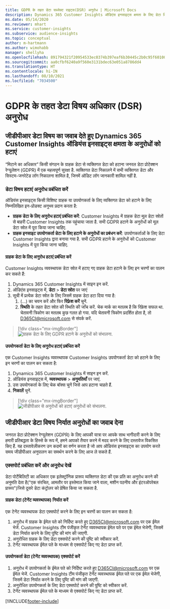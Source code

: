 ```yaml
---
title: GDPR के तहत डेटा सब्जेक्ट राइट्स(DSR) अनुरोध | Microsoft Docs
description: Dynamics 365 Customer Insights ऑडिएंस इनसाइट्स क्षमता के लिए डेटा विषय अनुरोधों का जवाब दें.
ms.date: 05/14/2020
ms.reviewer: mhart
ms.service: customer-insights
ms.subservice: audience-insights
ms.topic: conceptual
author: m-hartmann
ms.author: wimohabb
manager: shellyha
ms.openlocfilehash: 891794321f20954533ec0374b397eaf6b30445c2b0c95f601009912b3c3950a7
ms.sourcegitcommit: aa0cfbf6240a9f560e3131bdec63e051a8786dd4
ms.translationtype: HT
ms.contentlocale: hi-IN
ms.lasthandoff: 08/10/2021
ms.locfileid: "7034500"
---
```

# <a name="data-subject-rights-dsr-requests-under-gdpr"></a>GDPR के तहत डेटा विषय अधिकार (DSR) अनुरोध

## <a name="responding-to-gdpr-data-subject-delete-requests-for-dynamics-365-customer-insights-audience-insights-capability"></a>जीडीपीआर डेटा विषय का जवाब देते हुए Dynamics 365 Customer Insights ऑडियंस इनसाइट्स क्षमता के अनुरोधों को हटाएं

“मिटाने का अधिकार” किसी संगठन के ग्राहक डेटा से व्यक्तिगत डेटा को हटाना जनरल डेटा प्रोटेक्शन रेग्यूलेशन (GDPR) में एक महत्वपूर्ण सुरक्षा है. व्यक्तिगत डेटा निकालने में सभी व्यक्तिगत डेटा और सिस्टम-जनरेटेड लॉग निकालना शामिल है, जिनमें ऑडिट लॉग जानकारी शामिल नहीं है.

### <a name="manage-data-subject-delete-requests"></a>डेटा विषय हटाएं अनुरोध प्रबंधित करें

ऑडियंस इनसाइट्स किसी विशिष्ट ग्राहक या उपयोगकर्ता के लिए व्यक्तिगत डेटा को हटाने के लिए निम्नलिखित इन-प्रोडक्ट अनुभव प्रदान करता है:

- **ग्राहक डेटा के लिए अनुरोध हटाएं प्रबंधित करें**: Customer Insights में ग्राहक डेटा मूल डेटा स्रोतों से बाहरी Customer Insights तक पहुंचाया जाता है. सभी GDPR हटाने के अनुरोधों को मूल डेटा स्रोत में पूरा किया जाना चाहिए.
- **ग्राहक इनसाइट उपयोगकर्ता डेटा के लिए हटाने के अनुरोधों का प्रबंधन करें**: उपयोगकर्ताओं के लिए डेटा Customer Insights द्वारा बनाया गया है. सभी GDPR हटाने के अनुरोधों को Customer Insights में पूरा किया जाना चाहिए.

#### <a name="manage-delete-requests-for-customer-data"></a>ग्राहक डेटा के लिए अनुरोध हटाएं प्रबंधित करें

Customer Insights व्यवस्थापक डेटा स्रोत में हटाए गए ग्राहक डेटा हटाने के लिए इन चरणों का पालन कर सकते हैं:

1. Dynamics 365 Customer Insights में साइन इन करें.
2. ऑडिएंस इनसाइट्स में, **डेटा** > **डेटा स्रोत** पर जाएं
3. सूची में प्रत्येक डेटा स्रोत के लिए जिसमें ग्राहक डेटा हटा दिया गया है:
   1. (...) का चयन करें और फिर **रिफ़्रेश करें** चुनें.
   2. **स्थिति** के तहत डेटा स्रोत की स्थिति की जाँच करें. चेक मार्क का मतलब है कि रिफ्रेश सफल था. चेतावनी त्रिकोण का मतलब कुछ गलत हो गया. यदि चेतावनी त्रिकोण प्रदर्शित होता है, तो D365CI@microsoft.com से संपर्क करें.

> [!div class="mx-imgBorder"]
> ![ग्राहक डेटा के लिए GDPR हटाने के अनुरोधों को संभालना.](media/gdpr-data-sources.png "ग्राहक डेटा के लिए GDPR हटाने के अनुरोधों को संभालना")

#### <a name="manage-delete-requests-for-user-data"></a>उपयोगकर्ता डेटा के लिए अनुरोध हटाएं प्रबंधित करें

एक Customer Insights व्यवस्थापक Customer Insights उपयोगकर्ता डेटा को हटाने के लिए इन चरणों का पालन कर सकता है:

1. Dynamics 365 Customer Insights में साइन इन करें.
2. ऑडियंस इनसाइट्स में, **व्यवस्थापक** > **अनुमतियाँ** पर जाएं.
3. उस उपयोगकर्ता के लिए चेक बॉक्स चुनें जिसे आप हटाना चाहते हैं.
4. **निकालें** चुनें.

> [!div class="mx-imgBorder"]
> ![जीडीपीआर से अनुरोधों को हटाएं अनुरोधों को संभालना.](media/gdpr-permissions.png "जीडीपीआर को उपयोगकर्ता डेटा के लिए हटाने के अनुरोधों को संभालना")

## <a name="responding-to-gdpr-data-subject-export-requests"></a>जीडीपीआर डेटा विषय निर्यात अनुरोधों का जवाब देना

जनरल डेटा प्रोटेक्शन रेग्यूलेशन (GDPR) के लिए आपकी यात्रा पर आपके साथ भागीदारी करने के लिए हमारी प्रतिबद्धता के हिस्से के रूप में, हमने आपको तैयार करने में मदद करने के लिए दस्तावेज विकसित किए हैं. यह दस्तावेज़ीकरण उन कदमों का वर्णन करता है जो आप ऑडियंस इनसाइट्स का उपयोग करते समय जीडीपीआर अनुपालन का समर्थन करने के लिए आज ले सकते हैं.

### <a name="manage-export-and-view-requests"></a>एक्सपोर्ट प्रबंधित करें और अनुरोध देखें

डेटा पोर्टेबिलिटी का अधिकार एक इलेक्ट्रॉनिक प्रारूप व्यक्तिगत डेटा की एक प्रति का अनुरोध करने की अनुमति देता है("एक संरचित, आमतौर पर इस्तेमाल किया जाने वाला, मशीन पठनीय और इंटरऑपरेबल प्रारूप")जिसे दूसरे डेटा कंट्रोलर को प्रेषित किया जा सकता है.

#### <a name="export-customer-data-tenant-admin"></a>ग्राहक डेटा (टेनेंट व्यवस्थापक) निर्यात करें

एक टेनेंट व्यवस्थापक डेटा एक्सपोर्ट करने के लिए इन चरणों का पालन कर सकता है:

1. अनुरोध में ग्राहक के ईमेल पते को निर्दिष्ट करते हुए D365CI@microsoft.com पर एक ईमेल भेजें. Customer Insights टीम पंजीकृत टेनेंट व्यवस्थापक ईमेल पते पर एक ईमेल भेजेगी, जिसमें डेटा निर्यात करने के लिए पुष्टि की मांग की जाएगी.
2. अनुरोधित ग्राहक के लिए डेटा एक्सपोर्ट करने की पुष्टि को स्वीकार करें.
3. टेनेंट व्यवस्थापक ईमेल पते के माध्यम से एक्सपोर्ट किए गए डेटा प्राप्त करें.

#### <a name="export-user-data-tenant-admin"></a>उपयोगकर्ता डेटा (टेनेंट व्यवस्थापक) एक्सपोर्ट करें

1. अनुरोध में उपयोगकर्ता के ईमेल पते को निर्दिष्ट करते हुए D365CI@microsoft.com पर एक ईमेल भेजें. Customer Insights टीम पंजीकृत टेनेंट व्यवस्थापक ईमेल पते पर एक ईमेल भेजेगी, जिसमें डेटा निर्यात करने के लिए पुष्टि की मांग की जाएगी.
2. अनुरोधित उपयोगकर्ता के लिए डेटा एक्सपोर्ट करने की पुष्टि को स्वीकार करें.
3. टेनेंट व्यवस्थापक ईमेल पते के माध्यम से एक्सपोर्ट किए गए डेटा प्राप्त करें.


[!INCLUDE[footer-include](../includes/footer-banner.md)]